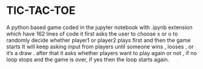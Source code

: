 # TIC-TAC-TOE
A python based game coded in the jupyter notebook with .ipynb extension which have 162 lines of code it first  asks the user to choose x or o to randomly decide whether player1 or player2 plays first and then the game starts It will keep asking input from players until someone wins , looses , or it’s a draw . after that it asks whether  players want to play again or not , if no loop stops and the game is over, if yes then the loop starts again.
